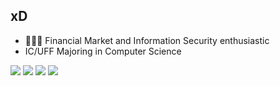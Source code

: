 ## xD

- 📘👨‍🎓 Financial Market and Information Security enthusiastic
- IC/UFF Majoring in Computer Science
 <div>
  <a href="https://github.com/henriporto">
  <!---<img height="180em" src="https://github-readme-stats.vercel.app/api?username=henriporto&show_icons=true&theme=dracula&include_all_commits=true&count_private=true"/>-->
</div>  
<div> 
  <a href="https://instagram.com/henriporto" target="_blank"><img src="https://img.shields.io/badge/-Instagram-%23E4405F?style=for-the-badge&logo=instagram&logoColor=white" target="_blank"></a>
 <a href="https://discordapp.com/users/270981450474586112" target="_blank"><img src="https://img.shields.io/badge/Discord-7289DA?style=for-the-badge&logo=discord&logoColor=white" target="_blank"></a> 
  <a href = "mailto:henriqueporto@id.uff.br"><img src="https://img.shields.io/badge/-Gmail-%23333?style=for-the-badge&logo=gmail&logoColor=white" target="_blank"></a>
  <a href="https://www.linkedin.com/in/henriporto" target="_blank"><img src="https://img.shields.io/badge/-LinkedIn-%230077B5?style=for-the-badge&logo=linkedin&logoColor=white" target="_blank"></a>  
</div>

